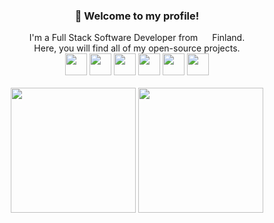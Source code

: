 <div align="center">
  <h3>👋 Welcome to my profile!</h3>
  I'm a Full Stack Software Developer from <img height=10 width=15 src="https://github.com/kEllieGit/kelliegit/assets/53048761/007d9f01-2b9f-406b-a64e-cbd91ae532f1"/> Finland. <br>
   Here, you will find all of my open-source projects.

<br>

<img height=35 width=35 src="https://github.com/yurijserrano/Github-Profile-Readme-Logos/blob/master/programming%20languages/c%23.svg" />
<img height=35 width=35 src="https://github.com/yurijserrano/Github-Profile-Readme-Logos/blob/master/programming%20languages/c%2B%2B.svg" />
<img height=35 width=35 src="https://github.com/yurijserrano/Github-Profile-Readme-Logos/blob/master/programming%20languages/typescript.svg" />
<img height=35 width=35 src="https://github.com/yurijserrano/Github-Profile-Readme-Logos/blob/master/programming%20languages/javascript.svg" />
<img height=35 width=35 src="https://github.com/yurijserrano/Github-Profile-Readme-Logos/blob/master/others/html.svg" />
<img height=35 width=35 src="https://github.com/yurijserrano/Github-Profile-Readme-Logos/blob/master/others/css.svg" />
</div>

<br>

<div align="center">
  <img height=200 src="https://github-readme-stats.vercel.app/api?username=kelliegit&card_width=320&border_radius=0&theme=transparent" />
  <img height=200 src="https://github-readme-stats.vercel.app/api/top-langs?username=kelliegit&layout=compact&langs_count=10&border_radius=0&theme=transparent" />
</div>
